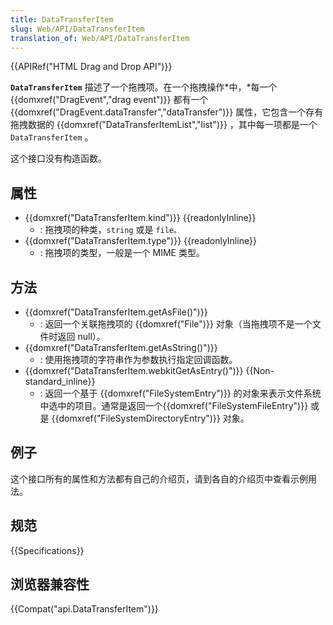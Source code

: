 ```yaml
---
title: DataTransferItem
slug: Web/API/DataTransferItem
translation_of: Web/API/DataTransferItem
---
```

{{APIRef("HTML Drag and Drop API")}}

**`DataTransferItem`** 描述了一个拖拽项。在一个拖拽操作*中，*每一个 {{domxref("DragEvent","drag event")}} 都有一个{{domxref("DragEvent.dataTransfer","dataTransfer")}} 属性，它包含一个存有拖拽数据的 {{domxref("DataTransferItemList","list")}} ，其中每一项都是一个 `DataTransferItem` 。

这个接口没有构造函数。

## 属性

- {{domxref("DataTransferItem.kind")}} {{readonlyInline}}
  - : 拖拽项的种类，`string` 或是 `file。`
- {{domxref("DataTransferItem.type")}} {{readonlyInline}}
  - : 拖拽项的类型，一般是一个 MIME 类型。

## 方法

- {{domxref("DataTransferItem.getAsFile()")}}
  - : 返回一个关联拖拽项的 {{domxref("File")}} 对象（当拖拽项不是一个文件时返回 null）。
- {{domxref("DataTransferItem.getAsString()")}}
  - : 使用拖拽项的字符串作为参数执行指定回调函数。
- {{domxref("DataTransferItem.webkitGetAsEntry()")}} {{Non-standard_inline}}
  - : 返回一个基于 {{domxref("FileSystemEntry")}} 的对象来表示文件系统中选中的项目。通常是返回一个{{domxref("FileSystemFileEntry")}} 或是 {{domxref("FileSystemDirectoryEntry")}} 对象。

## 例子

这个接口所有的属性和方法都有自己的介绍页，请到各自的介绍页中查看示例用法。

## 规范

{{Specifications}}

## 浏览器兼容性

{{Compat("api.DataTransferItem")}}
